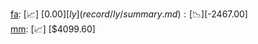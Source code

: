 [fa](record/fa/summary.md): [📈] [$0.00]  
[ly](record/ly/summary.md): [📉] [$-2467.00]  
[mm](record/mm/summary.md): [📈] [$4099.60]  
